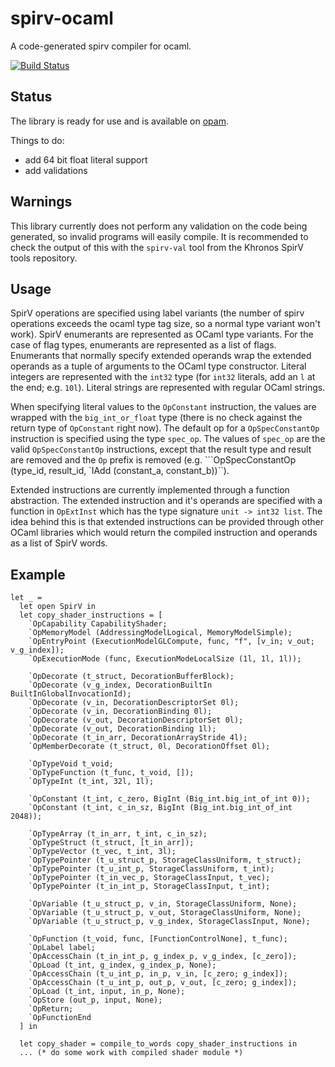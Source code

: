 # spirv-ocaml

A code-generated spirv compiler for ocaml.

[![Build Status](https://travis-ci.org/nholland94/spirv-ocaml.svg?branch=master)](https://travis-ci.org/nholland94/spirv-ocaml)

## Status

The library is ready for use and is available on [opam](https://opam.ocaml.org/packages/spirv/).

Things to do:
  - add 64 bit float literal support
  - add validations

## Warnings

This library currently does not perform any validation on the code being generated, so invalid programs will easily compile. It is recommended to check the output of this with the `spirv-val` tool from the Khronos SpirV tools repository.

## Usage

SpirV operations are specified using label variants (the number of spirv operations exceeds the ocaml type tag size, so a normal type variant won't work). SpirV enumerants are represented as OCaml type variants. For the case of flag types, enumerants are represented as a list of flags. Enumerants that normally specify extended operands wrap the extended operands as a tuple of arguments to the OCaml type constructor. Literal integers are represented with the `int32` type (for `int32` literals, add an `l` at the end; e.g. `10l`). Literal strings are represented with regular OCaml strings.

When specifying literal values to the `OpConstant` instruction, the values are wrapped with the `big_int_or_float` type (there is no check against the return type of `OpConstant` right now). The default op for a `OpSpecConstantOp` instruction is specified using the type `spec_op`. The values of `spec_op` are the valid `OpSpecConstantOp` instructions, except that the result type and result are removed and the `Op` prefix is removed (e.g. ```OpSpecConstantOp (type_id, result_id, `IAdd (constant_a, constant_b))``).

Extended instructions are currently implemented through a function abstraction. The extended instruction and it's operands are specified with a function in `OpExtInst` which has the type signature `unit -> int32 list`. The idea behind this is that extended instructions can be provided through other OCaml libraries which would return the compiled instruction and operands as a list of SpirV words.

## Example

    let _ =
      let open SpirV in
      let copy_shader_instructions = [
        `OpCapability CapabilityShader;
        `OpMemoryModel (AddressingModelLogical, MemoryModelSimple);
        `OpEntryPoint (ExecutionModelGLCompute, func, "f", [v_in; v_out; v_g_index]);
        `OpExecutionMode (func, ExecutionModeLocalSize (1l, 1l, 1l));

        `OpDecorate (t_struct, DecorationBufferBlock);
        `OpDecorate (v_g_index, DecorationBuiltIn BuiltInGlobalInvocationId);
        `OpDecorate (v_in, DecorationDescriptorSet 0l);
        `OpDecorate (v_in, DecorationBinding 0l);
        `OpDecorate (v_out, DecorationDescriptorSet 0l);
        `OpDecorate (v_out, DecorationBinding 1l);
        `OpDecorate (t_in_arr, DecorationArrayStride 4l);
        `OpMemberDecorate (t_struct, 0l, DecorationOffset 0l);

        `OpTypeVoid t_void;
        `OpTypeFunction (t_func, t_void, []);
        `OpTypeInt (t_int, 32l, 1l);

        `OpConstant (t_int, c_zero, BigInt (Big_int.big_int_of_int 0));
        `OpConstant (t_int, c_in_sz, BigInt (Big_int.big_int_of_int 2048));

        `OpTypeArray (t_in_arr, t_int, c_in_sz);
        `OpTypeStruct (t_struct, [t_in_arr]);
        `OpTypeVector (t_vec, t_int, 3l);
        `OpTypePointer (t_u_struct_p, StorageClassUniform, t_struct);
        `OpTypePointer (t_u_int_p, StorageClassUniform, t_int);
        `OpTypePointer (t_in_vec_p, StorageClassInput, t_vec);
        `OpTypePointer (t_in_int_p, StorageClassInput, t_int);

        `OpVariable (t_u_struct_p, v_in, StorageClassUniform, None);
        `OpVariable (t_u_struct_p, v_out, StorageClassUniform, None);
        `OpVariable (t_u_struct_p, v_g_index, StorageClassInput, None);

        `OpFunction (t_void, func, [FunctionControlNone], t_func);
        `OpLabel label;
        `OpAccessChain (t_in_int_p, g_index_p, v_g_index, [c_zero]);
        `OpLoad (t_int, g_index, g_index_p, None);
        `OpAccessChain (t_u_int_p, in_p, v_in, [c_zero; g_index]);
        `OpAccessChain (t_u_int_p, out_p, v_out, [c_zero; g_index]);
        `OpLoad (t_int, input, in_p, None);
        `OpStore (out_p, input, None);
        `OpReturn;
        `OpFunctionEnd
      ] in

      let copy_shader = compile_to_words copy_shader_instructions in
      ... (* do some work with compiled shader module *)

